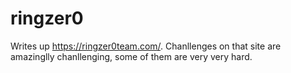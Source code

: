 # ringzer0

Writes up <https://ringzer0team.com/>. Chanllenges on that site are amazinglly chanllenging, some of them are very very hard.
